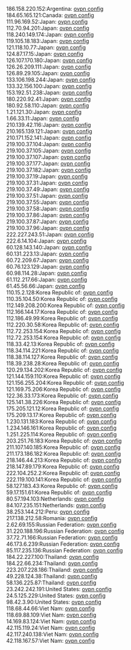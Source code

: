 186.158.220.152:Argentina: [ovpn config](vpn/186_158_220_152.ovpn)  
184.65.165.121:Canada: [ovpn config](vpn/184_65_165_121.ovpn)  
111.96.169.52:Japan: [ovpn config](vpn/111_96_169_52.ovpn)  
112.70.94.201:Japan: [ovpn config](vpn/112_70_94_201.ovpn)  
118.240.149.174:Japan: [ovpn config](vpn/118_240_149_174.ovpn)  
119.105.18.183:Japan: [ovpn config](vpn/119_105_18_183.ovpn)  
121.118.10.77:Japan: [ovpn config](vpn/121_118_10_77.ovpn)  
124.87.17.15:Japan: [ovpn config](vpn/124_87_17_15.ovpn)  
126.107.170.180:Japan: [ovpn config](vpn/126_107_170_180.ovpn)  
126.26.209.111:Japan: [ovpn config](vpn/126_26_209_111.ovpn)  
126.89.29.105:Japan: [ovpn config](vpn/126_89_29_105.ovpn)  
133.106.198.244:Japan: [ovpn config](vpn/133_106_198_244.ovpn)  
133.32.156.100:Japan: [ovpn config](vpn/133_32_156_100.ovpn)  
153.192.51.238:Japan: [ovpn config](vpn/153_192_51_238.ovpn)  
180.220.92.41:Japan: [ovpn config](vpn/180_220_92_41.ovpn)  
180.92.58.110:Japan: [ovpn config](vpn/180_92_58_110.ovpn)  
1.21.121.30:Japan: [ovpn config](vpn/1_21_121_30.ovpn)  
1.66.33.11:Japan: [ovpn config](vpn/1_66_33_11.ovpn)  
210.139.42.116:Japan: [ovpn config](vpn/210_139_42_116.ovpn)  
210.165.139.121:Japan: [ovpn config](vpn/210_165_139_121.ovpn)  
210.171.152.141:Japan: [ovpn config](vpn/210_171_152_141.ovpn)  
219.100.37.104:Japan: [ovpn config](vpn/219_100_37_104.ovpn)  
219.100.37.105:Japan: [ovpn config](vpn/219_100_37_105.ovpn)  
219.100.37.107:Japan: [ovpn config](vpn/219_100_37_107.ovpn)  
219.100.37.177:Japan: [ovpn config](vpn/219_100_37_177.ovpn)  
219.100.37.182:Japan: [ovpn config](vpn/219_100_37_182.ovpn)  
219.100.37.19:Japan: [ovpn config](vpn/219_100_37_19.ovpn)  
219.100.37.31:Japan: [ovpn config](vpn/219_100_37_31.ovpn)  
219.100.37.49:Japan: [ovpn config](vpn/219_100_37_49.ovpn)  
219.100.37.51:Japan: [ovpn config](vpn/219_100_37_51.ovpn)  
219.100.37.55:Japan: [ovpn config](vpn/219_100_37_55.ovpn)  
219.100.37.58:Japan: [ovpn config](vpn/219_100_37_58.ovpn)  
219.100.37.86:Japan: [ovpn config](vpn/219_100_37_86.ovpn)  
219.100.37.87:Japan: [ovpn config](vpn/219_100_37_87.ovpn)  
219.100.37.96:Japan: [ovpn config](vpn/219_100_37_96.ovpn)  
222.227.243.51:Japan: [ovpn config](vpn/222_227_243_51.ovpn)  
222.6.14.104:Japan: [ovpn config](vpn/222_6_14_104.ovpn)  
60.128.143.140:Japan: [ovpn config](vpn/60_128_143_140.ovpn)  
60.131.223.13:Japan: [ovpn config](vpn/60_131_223_13.ovpn)  
60.72.209.67:Japan: [ovpn config](vpn/60_72_209_67.ovpn)  
60.76.123.129:Japan: [ovpn config](vpn/60_76_123_129.ovpn)  
60.98.114.28:Japan: [ovpn config](vpn/60_98_114_28.ovpn)  
61.112.217.66:Japan: [ovpn config](vpn/61_112_217_66.ovpn)  
61.45.56.66:Japan: [ovpn config](vpn/61_45_56_66.ovpn)  
110.15.2.128:Korea Republic of: [ovpn config](vpn/110_15_2_128.ovpn)  
110.35.104.50:Korea Republic of: [ovpn config](vpn/110_35_104_50.ovpn)  
112.149.208.200:Korea Republic of: [ovpn config](vpn/112_149_208_200.ovpn)  
112.166.144.17:Korea Republic of: [ovpn config](vpn/112_166_144_17.ovpn)  
112.186.49.99:Korea Republic of: [ovpn config](vpn/112_186_49_99.ovpn)  
112.220.30.58:Korea Republic of: [ovpn config](vpn/112_220_30_58.ovpn)  
112.72.253.154:Korea Republic of: [ovpn config](vpn/112_72_253_154.ovpn)  
112.72.253.154:Korea Republic of: [ovpn config](vpn/112_72_253_154.ovpn)  
118.33.42.13:Korea Republic of: [ovpn config](vpn/118_33_42_13.ovpn)  
118.34.114.221:Korea Republic of: [ovpn config](vpn/118_34_114_221.ovpn)  
118.38.114.127:Korea Republic of: [ovpn config](vpn/118_38_114_127.ovpn)  
118.39.238.28:Korea Republic of: [ovpn config](vpn/118_39_238_28.ovpn)  
120.29.134.202:Korea Republic of: [ovpn config](vpn/120_29_134_202.ovpn)  
121.144.159.110:Korea Republic of: [ovpn config](vpn/121_144_159_110.ovpn)  
121.156.255.204:Korea Republic of: [ovpn config](vpn/121_156_255_204.ovpn)  
121.169.75.206:Korea Republic of: [ovpn config](vpn/121_169_75_206.ovpn)  
122.36.33.173:Korea Republic of: [ovpn config](vpn/122_36_33_173.ovpn)  
125.141.38.226:Korea Republic of: [ovpn config](vpn/125_141_38_226.ovpn)  
175.205.121.12:Korea Republic of: [ovpn config](vpn/175_205_121_12.ovpn)  
175.209.13.17:Korea Republic of: [ovpn config](vpn/175_209_13_17.ovpn)  
1.230.131.183:Korea Republic of: [ovpn config](vpn/1_230_131_183.ovpn)  
1.234.146.161:Korea Republic of: [ovpn config](vpn/1_234_146_161.ovpn)  
1.251.225.114:Korea Republic of: [ovpn config](vpn/1_251_225_114.ovpn)  
203.251.76.183:Korea Republic of: [ovpn config](vpn/203_251_76_183.ovpn)  
211.107.140.185:Korea Republic of: [ovpn config](vpn/211_107_140_185.ovpn)  
211.173.186.182:Korea Republic of: [ovpn config](vpn/211_173_186_182.ovpn)  
218.146.44.213:Korea Republic of: [ovpn config](vpn/218_146_44_213.ovpn)  
218.147.89.179:Korea Republic of: [ovpn config](vpn/218_147_89_179.ovpn)  
222.104.252.2:Korea Republic of: [ovpn config](vpn/222_104_252_2.ovpn)  
222.119.100.141:Korea Republic of: [ovpn config](vpn/222_119_100_141.ovpn)  
58.127.183.43:Korea Republic of: [ovpn config](vpn/58_127_183_43.ovpn)  
59.17.151.61:Korea Republic of: [ovpn config](vpn/59_17_151_61.ovpn)  
80.57.194.103:Netherlands: [ovpn config](vpn/80_57_194_103.ovpn)  
84.107.235.151:Netherlands: [ovpn config](vpn/84_107_235_151.ovpn)  
38.253.144.212:Peru: [ovpn config](vpn/38_253_144_212.ovpn)  
217.138.212.58:Romania: [ovpn config](vpn/217_138_212_58.ovpn)  
2.62.69.155:Russian Federation: [ovpn config](vpn/2_62_69_155.ovpn)  
31.220.188.196:Russian Federation: [ovpn config](vpn/31_220_188_196.ovpn)  
37.72.71.166:Russian Federation: [ovpn config](vpn/37_72_71_166.ovpn)  
46.173.6.239:Russian Federation: [ovpn config](vpn/46_173_6_239.ovpn)  
85.117.235.136:Russian Federation: [ovpn config](vpn/85_117_235_136.ovpn)  
184.22.227.100:Thailand: [ovpn config](vpn/184_22_227_100.ovpn)  
184.22.66.234:Thailand: [ovpn config](vpn/184_22_66_234.ovpn)  
223.207.228.186:Thailand: [ovpn config](vpn/223_207_228_186.ovpn)  
49.228.124.38:Thailand: [ovpn config](vpn/49_228_124_38.ovpn)  
58.136.225.87:Thailand: [ovpn config](vpn/58_136_225_87.ovpn)  
23.242.242.191:United States: [ovpn config](vpn/23_242_242_191.ovpn)  
24.5.125.229:United States: [ovpn config](vpn/24_5_125_229.ovpn)  
98.42.3.90:United States: [ovpn config](vpn/98_42_3_90.ovpn)  
118.68.44.66:Viet Nam: [ovpn config](vpn/118_68_44_66.ovpn)  
118.69.88.109:Viet Nam: [ovpn config](vpn/118_69_88_109.ovpn)  
14.169.83.124:Viet Nam: [ovpn config](vpn/14_169_83_124.ovpn)  
42.115.119.24:Viet Nam: [ovpn config](vpn/42_115_119_24.ovpn)  
42.117.240.138:Viet Nam: [ovpn config](vpn/42_117_240_138.ovpn)  
42.118.167.57:Viet Nam: [ovpn config](vpn/42_118_167_57.ovpn)  
